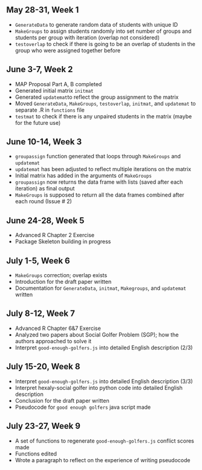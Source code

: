 ## May 28-31, Week 1
- `GenerateData` to generate random data of students with unique ID
- `MakeGroups` to assign students randomly into set number of groups
and students per group with iteration (overlap not considered)
- `testoverlap` to check if there is going to be an overlap of students
in the group who were assigned together before

## June 3-7, Week 2
- MAP Proposal Part A, B completed
- Generated initial matrix `initmat`
- Generated `updatemat`to reflect the group assignment to the matrix
- Moved `GenerateData`, `MakeGroups`, `testoverlap`, `initmat`, and `updatemat`
to separate .R in `functions` file
- `testmat` to check if there is any unpaired students in the matrix
  (maybe for the future use)

## June 10-14, Week 3
- `groupassign` function generated that loops through `MakeGroups` and `updatemat`
- `updatemat` has been adjusted to reflect multiple iterations on the matrix
- Initial matrix has added in the arguments of `MakeGroups`
- `groupassign` now returns the data frame with lists (saved after each iteration) as final output
- `MakeGroups` is supposed to return all the data frames combined after each round (Issue \# 2)

## June 24-28, Week 5
- Advanced R Chapter 2 Exercise
- Package Skeleton building in progress

## July 1-5, Week 6
- `MakeGroups` correction; overlap exists
- Introduction for the draft paper written
- Documentation for `GenerateData`, `initmat`, `Makegroups`, and `updatemat` written

## July 8-12, Week 7
- Advanced R Chapter 6&7 Exercise
- Analyzed two papers about Social Golfer Problem (SGP); how the authors approached to solve it
- Interpret `good-enough-golfers.js` into detailed English description (2/3)

## July 15-20, Week 8
- Interpret `good-enough-golfers.js` into detailed English description (3/3)
- Interpret hexaly-social golfer into python code into detailed English description
- Conclusion for the draft paper written
- Pseudocode for `good enough golfers` java script made

## July 23-27, Week 9
- A set of functions to regenerate `good-enough-golfers.js` conflict scores made
- Functions edited
- Wrote a paragraph to reflect on the experience of writing pseudocode
